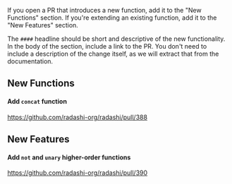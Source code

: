 If you open a PR that introduces a new function, add it to the "New Functions" section. If you're extending an existing function, add it to the "New Features" section.

The `####` headline should be short and descriptive of the new functionality. In the body of the section, include a link to the PR. You don't need to include a description of the change itself, as we will extract that from the documentation.

## New Functions

#### Add `concat` function

https://github.com/radashi-org/radashi/pull/388

## New Features

#### Add `not` and `unary` higher-order functions

https://github.com/radashi-org/radashi/pull/390
